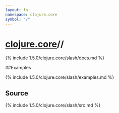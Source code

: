 ```yaml
---
layout: fn
namespace: clojure.core
symbol: "/"
---
```


# [clojure.core](../)//

{% include 1.5.0/clojure.core/slash/docs.md %}

##Examples

{% include 1.5.0/clojure.core/slash/examples.md %}
## Source
{% include 1.5.0/clojure.core/slash/src.md %}


